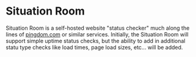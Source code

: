 # Situation Room

Situation Room is a self-hosted website "status checker" much along the lines of
[pingdom.com][1] or similar services. Initially, the Situation Room will support
simple uptime status checks, but the ability to add in additional statu type
checks like load times, page load sizes, etc... will be added.


[1]: https://www.pingdom.com/
